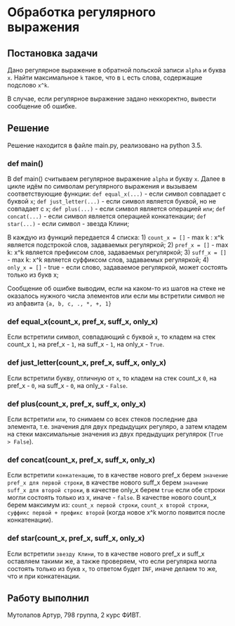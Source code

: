 # Обработка регулярного выражения

## Постановка задачи

Дано регулярное выражение в обратной польской записи ```alpha``` и буква ```x```. Найти максимальное ```k``` такое, что в ```L``` есть слова, содержащие подслово ```x^k```.

В случае, если регулярное выражение задано неккоректно, вывести сообщение об ошибке.

## Решение

Решение находится в файле main.py, реализовано на python 3.5.

### def main()

В def main() считываем регулярное выражение ```alpha``` и букву ```x```. Далее в цикле идём по символам регулярного выражения и вызываем соответствующие функции:
	```def equal_x(...)``` - если символ совпадает с буквой ```x```; 
	```def just_letter(...)``` - если символ является буквой, но не совпадает с ```x```; 
	```def plus(...)``` - если символ является операцией ```или```; 
	```def concat(...)``` - если символ является операцией конкатенации; 
	```def star(...)``` - если символ - звезда Клини; 

В каждую из функций передается 4 списка:
	1) ```count_x = []``` - max k : x^k является подстрокой слов, задаваемых регуляркой; 
    	2) ```pref_x = []``` - max k: x^k является префиксом слов, задаваемых регуляркой; 
    	3) ```suff_x = []``` - max k: x^k является суффиксом слов, задаваемых регуляркой; 
    	4) ```only_x = []``` - true - если слово, задаваемое регуляркой, может состоять только из букв x; 

Сообщение об ошибке выводим, если на каком-то из шагов на стеке не оказалось нужного числа элементов или если мы встретили символ не из алфавита ```{a, b, c, ., *, +, 1}```

### def equal_x(count_x, pref_x, suff_x, only_x)

Если встретили символ, совпадающий с буквой ```x```, то кладем на стек count_x ```1```, на pref_x - ```1```, на suff_x - ```1```, на only_x - ```True```. 

### def just_letter(count_x, pref_x, suff_x, only_x)

Если встретили букву, отличную от ```x```, то кладем на стек count_x ```0```, на pref_x - ```0```, на suff_x - ```0```, на only_x - ```False```. 

### def plus(count_x, pref_x, suff_x, only_x)

Если встретили ```или```, то снимаем со всех стеков последние два элемента, т.е. значения для двух предыдущих регуляро, а затем кладем на стеки максимальные значения из двух предыдущих регулярок (```True > False```). 

### def concat(count_x, pref_x, suff_x, only_x)

Если встретили ```конкатенацию```, то в качестве нового pref_x берем ```значение pref_x для первой строки```, в качестве нового suff_x берем ```значение suff_x для второй строки```, в качестве only_x берем ```true``` если обе строки могли состоять только из x, иначе - ```false```. В качестве нового count_x берем максимум из: ```count_x первой строки```, ```count_x второй строки```, ```суффикс первой + префикс второй``` (когда новое x^k могло появится после конкатенации).

### def star(count_x, pref_x, suff_x, only_x)

Если встретили ```звезду Клини```, то в качестве нового pref_x и suff_x оставляем такими же, а также проверяем, что если регулярка могла состоять только из букв ```x```, то ответом будет ```INF```, иначе делаем то же, что и при конкатенации.

## Работу выполнил

Мутолапов Артур, 798 группа, 2 курс ФИВТ.
